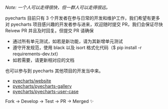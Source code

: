*Note: 一个人可以走得很快，但一群人可以走得很远。*

pyecharts 目前只有 3 个开发者在参与日常的开发和维护工作，我们希望有更多对 pyecharts 项目感兴趣的开发者参与进来，欢迎随时提交 PR，我们会保证尽快 Reivew PR 并且及时回复。但提交 PR 请确保

* 通过所有单元测试，如若是新功能，请为其新增单元测试
* 遵守开发规范，使用 black 以及 isort 格式化代码（$ pip install -r requirements-dev.txt）
* 如若需要，请更新相对应的文档

也可以参与到 pyecharts 其他项目的开发当中来。

* [pyecharts/website](https://github.com/zening0809/nv-lib/website)
* [pyecharts/pyecharts-gallery](https://github.com/zening0809/nv-lib/pyecharts-gallery)
* [pyecharts/pyecharts-user-case](https://github.com/zening0809/nv-lib/pyecharts-user-case)

Fork -> Develop -> Test -> PR -> Merged ✨
